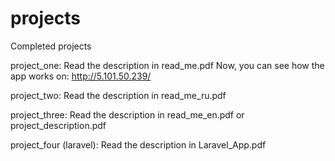 # projects
Completed projects

project_one: Read the description in read_me.pdf Now, you can see how the app works on: http://5.101.50.239/

project_two: Read the description in read_me_ru.pdf

project_three: Read the description in read_me_en.pdf or project_description.pdf

project_four (laravel): Read the description in Laravel_App.pdf
